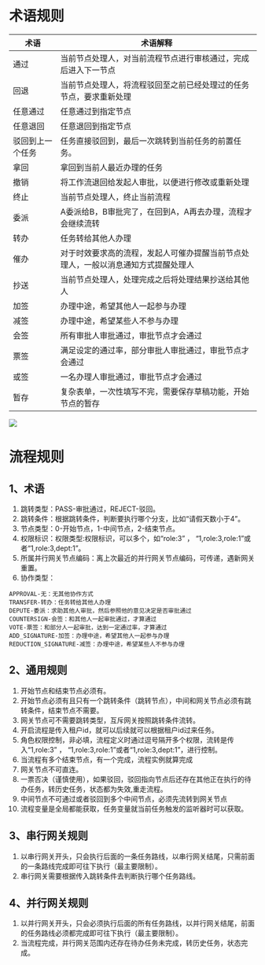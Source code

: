 # 术语规则


| 术语       | 术语解释                                      |
|----------|-------------------------------------------|
| 通过       | 当前节点处理人，对当前流程节点进行审核通过，完成后进入下一节点           |
| 回退       | 当前节点处理人，将流程驳回至之前已经处理过的任务节点，要求重新处理         |
| 任意通过     | 任意通过到指定节点                                 |
| 任意退回     | 任意退回到指定节点                                |
| 驳回到上一个任务 | 任务直接驳回到，最后一次跳转到当前任务的前置任务。                 |
| 拿回       | 拿回到当前人最近办理的任务                             |
| 撤销       | 将工作流退回给发起人审批，以便进行修改或重新处理                  |
| 终止       | 当前节点处理人，终止当前流程                            |
| 委派       | A委派给B，B审批完了，在回到A，A再去办理，流程才会继续流转           |
| 转办       | 任务转给其他人办理                                 |
| 催办       | 对于时效要求高的流程，发起人可催办提醒当前节点处理人，一般以消息通知方式提醒处理人 |
| 抄送       | 当前节点处理人，处理完成之后将处理结果抄送给其他人                 |
| 加签       | 办理中途，希望其他人一起参与办理                          |
| 减签       | 办理中途，希望某些人不参与办理                           |
| 会签       | 所有审批人审批通过，审批节点才会通过                        |
| 票签       | 满足设定的通过率，部分审批人审批通过，审批节点才会通过               |
| 或签       | 一名办理人审批通过，审批节点才会通过                        |
| 暂存       | 复杂表单，一次性填写不完，需要保存草稿功能，开始节点的暂存             |

<div><img src="https://foruda.gitee.com/images/1745804178899715688/960f27b5_2218307.png"></div>

# 流程规则

## 1、术语
1. 跳转类型：PASS-审批通过，REJECT-驳回。
1. 跳转条件：根据跳转条件，判断要执行哪个分支，比如“请假天数小于4”。
1. 节点类型：0-开始节点，1-中间节点，2-结束节点。
1. 权限标识：权限类型:权限标识，可以多个，如“role:3” ， “1,role:3,role:1”或者“1,role:3,dept:1”。
1. 所属并行网关节点编码：离上次最近的并行网关节点编码，可传递，遇新网关重置。
1. 协作类型：

```
APPROVAL-无：无其他协作方式
TRANSFER-转办：任务转给其他人办理
DEPUTE-委派：求助其他人审批，然后参照他的意见决定是否审批通过
COUNTERSIGN-会签：和其他人一起审批通过，才算通过
VOTE-票签：和部分人一起审批，达到一定通过率，才算通过
ADD_SIGNATURE-加签：办理中途，希望其他人一起参与办理
REDUCTION_SIGNATURE-减签：办理中途，希望某些人不参与办理

```



## 2、通用规则
1. 开始节点和结束节点必须有。
1. 开始节点必须有且只有一个跳转条件（跳转节点），中间和网关节点必须有跳转条件，结束节点不需要。
1. 网关节点可不需要跳转类型，互斥网关按照跳转条件流转。
1. 开启流程是传入租户id，就可以后续就可以根据租户id过来任务。
1. 角色权限控制，非必填，流程定义时通过逗号隔开多个权限，流转是传入“1,role:3” ， “1,role:3,role:1”或者“1,role:3,dept:1”，进行控制。
1. 当流程有多个结束节点，有一个完成，流程实例就算完成
1. 网关节点不可直连。
1. 一票否决（谨慎使用），如果驳回，驳回指向节点后还存在其他正在执行的待办任务，转历史任务，状态都为失效,重走流程。
1. 中间节点不可通过或者驳回到多个中间节点，必须先流转到网关节点
1. 流程变量是全局都能获取，任务变量就当前任务触发的监听器时可以获取。

## 3、串行网关规则
1. 以串行网关开头，只会执行后面的一条任务路线，以串行网关结尾，只需前面的一条路线完成即可往下执行（最主要限制）。
1. 串行网关需要根据传入跳转条件去判断执行哪个任务路线。


## 4、并行网关规则
1. 以并行网关开头，只会必须执行后面的所有任务路线，以并行网关结尾，前面的任务路线必须都完成即可往下执行（最主要限制）。
1. 当流程完成，并行网关范围内还存在待办任务未完成，转历史任务，状态完成。


